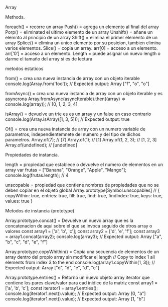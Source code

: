 Array

Methods.

foreach()       = recorre un array
Push()          = agrega un elemento al final del array
Porp()          = eliminated el ultimo elemento de un array
Unshift()       = añane un elemnto al principio de un array
Shift()         = elimina el primer elemento de un array
Splice()        = elimina un unico elemento por su posicion, tambien elimina varios elementos.
Slice()         = copia un array.
arr[0]          = acceso a un elemento.
arr[‘0’]        = acceso a un elemento.
Length          = puede asignar un nuevo length o darme el tamaño del array si es de lectura


metodos estaticos

from()              = crea una nueva instancia de array con un objeto iterable
                        console.log(Array.from('foo')); 
                        // Expected output: Array ["f", "o", "o"]

fromAsync()         = crea una nueva instancia de array con un objeto iterable y es asyncrona
                        Array.fromAsync(asyncIterable).then((array) => console.log(array));
                        // [0, 1, 2, 3, 4]

isArray()           = devuelve un trie es es un array y un false en caso contrario 
                        console.log(Array.isArray([1, 3, 5]));
                        // Expected output: true

Of()                = crea una nueva instancia de array con un numero variable de parametros, independientemnete del numero y del tipo de dichos parametros. 
                        Array.of(7); // [7]
                        Array.of(1); // [1]
                        Array.of(1, 2, 3); // [1, 2, 3]
                        Array.of(undefined); // [undefined]


Propiedades de instancia. 

length             = propiedad que establece o devuelve el numero de elementos en un array
                        var frutas = ["Banana", "Orange", "Apple", "Mango"];
                        console.log(frutas.length); // 4        

unscopable        = propiedad que contiene nombres de propiedades que no se deben copiar en el objeto global
                        Array.prototype[Symbol.unscopables]
                        // { copyWithin: true, entries: true, fill: true, find: true, findIndex: true, keys: true, values: true }



Metodos de instancia (prototype)

Array.prototype.concat()            = Devuelve un nuevo array que es la concatenacion de aqui sobre el que se invoca seguido de otros array o valores
                                        const array1 = ['a', 'b', 'c'];
                                        const array2 = ['d', 'e', 'f'];
                                        const array3 = array1.concat(array2);
                                        console.log(array3);
                                        // Expected output: Array ["a", "b", "c", "d", "e", "f"]

Array.prototype.copyWhithin()       = Copia una secuencia de elementos de un array dentro del propio array sin modificar el length
                                        // Copy to index 1 all elements from index 3 to the end
                                        console.log(array1.copyWithin(1, 3));
                                        // Expected output: Array ["d", "d", "e", "d", "e"]

Array.prototype.entries()           = Retorno un nuevo objeto array iterator que contiene los pares clave/valor para cad inidice de la matriz
                                        const array1 = ['a', 'b', 'c'];
                                        const iterator1 = array1.entries();
                                        console.log(iterator1.next().value);
                                        // Expected output: Array [0, "a"]
                                        console.log(iterator1.next().value);
                                        // Expected output: Array [1, "b"]
